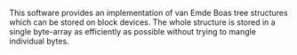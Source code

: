 This software provides an implementation of van Emde Boas tree structures which can be stored on block devices. The whole structure is stored in a single byte-array as efficiently as possible without trying to mangle individual bytes.